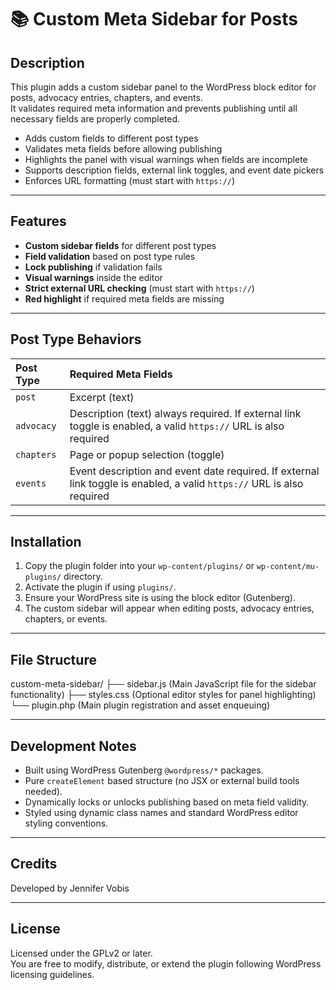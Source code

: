 # 📚 Custom Meta Sidebar for Posts

## Description
This plugin adds a custom sidebar panel to the WordPress block editor for posts, advocacy entries, chapters, and events.  
It validates required meta information and prevents publishing until all necessary fields are properly completed.

- Adds custom fields to different post types
- Validates meta fields before allowing publishing
- Highlights the panel with visual warnings when fields are incomplete
- Supports description fields, external link toggles, and event date pickers
- Enforces URL formatting (must start with `https://`)

---

## Features
- **Custom sidebar fields** for different post types
- **Field validation** based on post type rules
- **Lock publishing** if validation fails
- **Visual warnings** inside the editor
- **Strict external URL checking** (must start with `https://`)
- **Red highlight** if required meta fields are missing

---

## Post Type Behaviors

| Post Type | Required Meta Fields |
|:---|:---|
| `post` | Excerpt (text) |
| `advocacy` | Description (text) always required. If external link toggle is enabled, a valid `https://` URL is also required |
| `chapters` | Page or popup selection (toggle) |
| `events` | Event description and event date required. If external link toggle is enabled, a valid `https://` URL is also required |

---

## Installation

1. Copy the plugin folder into your `wp-content/plugins/` or `wp-content/mu-plugins/` directory.
2. Activate the plugin if using `plugins/`.
3. Ensure your WordPress site is using the block editor (Gutenberg).
4. The custom sidebar will appear when editing posts, advocacy entries, chapters, or events.

---

## File Structure

custom-meta-sidebar/ ├── sidebar.js (Main JavaScript file for the sidebar functionality) ├── styles.css (Optional editor styles for panel highlighting) └── plugin.php (Main plugin registration and asset enqueuing)


---

## Development Notes

- Built using WordPress Gutenberg `@wordpress/*` packages.
- Pure `createElement` based structure (no JSX or external build tools needed).
- Dynamically locks or unlocks publishing based on meta field validity.
- Styled using dynamic class names and standard WordPress editor styling conventions.

---

## Credits

Developed by Jennifer Vobis

---

## License

Licensed under the GPLv2 or later.  
You are free to modify, distribute, or extend the plugin following WordPress licensing guidelines.
